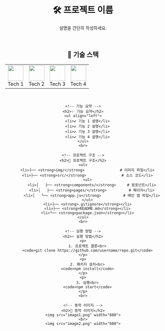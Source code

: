 <div align="center">
    <h1>🛠 프로젝트 이름</h1>
    <p>설명을 간단히 작성하세요.</p>
    <br>
    <!-- 기술 스택 -->
    <h2>🚀 기술 스택</h2>
    <table>
        <tr>
            <td align="center"><img src="tech1.png" width="50"><br>Tech 1</td>
            <td align="center"><img src="tech2.png" width="50"><br>Tech 2</td>
            <td align="center"><img src="tech3.png" width="50"><br>Tech 3</td>
            <td align="center"><img src="tech4.png" width="50"><br>Tech 4</td>
        </tr>
    </table>
    <br>

    <!-- 기능 요약 -->
    <h2>✨ 기능 요약</h2>
    <ul align="left">
        <li>✔️ 기능 1 설명</li>
        <li>✔️ 기능 2 설명</li>
        <li>✔️ 기능 3 설명</li>
        <li>✔️ 기능 4 설명</li>
    </ul>
    <br>

    <!-- 프로젝트 구조 -->
    <h2>📁 프로젝트 구조</h2>
    <ul>
        <li>├── <strong>img/</strong>                # 이미지 파일</li>
        <li>├── <strong>src/</strong>                # 소스 코드</li>
        <ul>
            <li>│   ├── <strong>components/</strong>     # 컴포넌트</li>
            <li>│   ├── <strong>pages/</strong>          # 페이지</li>
            <li>│   └── <strong>app.js</strong>          # 메인 앱 파일</li>
        </ul>
        <li>├── <strong>.gitignore</strong></li>
        <li>├── <strong>README.md</strong></li>
        <li>└── <strong>package.json</strong></li>
    </ul>
    <br>

    <!-- 실행 방법 -->
    <h2>⚡ 실행 방법</h2>
    <p>
        1. 프로젝트 클론<br>
        <code>git clone https://github.com/username/repo.git</code>
    </p>
    <p>
        2. 패키지 설치<br>
        <code>npm install</code>
    </p>
    <p>
        3. 실행<br>
        <code>npm start</code>
    </p>
    <br>

    <!-- 동작 이미지 -->
    <h2>📸 동작 이미지</h2>
    <img src="image1.png" width="600">
    <br>
    <img src="image2.png" width="600">
</div>
